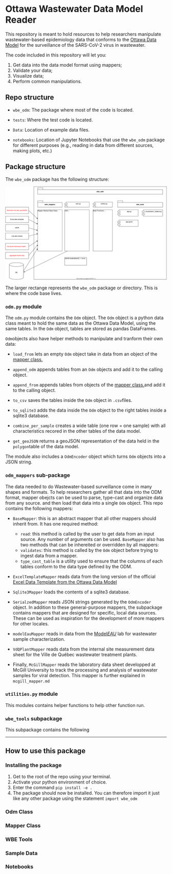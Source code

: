 # Ottawa Wastewater Data Model Reader

This repository is meant to hold resources to help researchers manipulate wastewater-based epidemiology data that conforms to the [Ottawa Data Model](https://github.com/Big-Life-Lab/covid-19-wastewater/) for the surveillance of the SARS-CoV-2 virus in wastewater.

The code included in this repository will let you:

1. Get data into the data model format using mappers;
2. Validate your data;
3. Visualize data;
4. Perform common manipulations.

## Repo structure

* `wbe_odm`: The package where most of the code is located.

* `tests`: Where the test code is located.

* `Data`: Location of example data files.

* `notebooks`: Location of Jupyter Notebooks that use the `wbe_odm` package for different purposes (e.g., reading in data from different sources, making plots, etc.)

## Package structure

The `wbe_odm` package has the following structure:

![ODM Import Structure](wbe_odm.svg)

The larger rectange represents the `wbe_odm` package or directory. This is where the code base lives.

### `odm.py` module

The `odm.py` module contains the `Odm` object.
The `Odm` object is a python data class meant to hold the same data as the Ottawa Data Model, using the same tables. In the `Odm` object, tables are stored as pandas DataFrames.

`Odm`objects also have helper methods to manipulate and tranform their own data:

* `load_from` lets an empty `Odm` object take in data from an object of the [mapper class.](###Mapper-Class)
* `append_odm` appends tables from an `Odm` objects and add it to the calling object.
* `append_from` appends tables from objects of the [mapper class.](###Mapper-Class)and add it to the calling object.
* `to_csv` saves the tables inside the `Odm` object in `.csv`files.
* `to_sqlite3` adds the data inside the `Odm` object to the right tables inside a sqlite3 database.
* `combine_per_sample` creates a wide table (one row = one sample) with all characteristics recored in the other tables of the data model.

* `get_geoJSON` returns a geoJSON representation of the data held in the `polygon`table of the data model.

The module also includes a `OdmEncoder` object which turns `Odm` objects into a JSON string.

### `odm_mappers` sub-package

The data needed to do Wastewater-based surveillance come in many shapes and formats. To help researchers gather all that data into the ODM format, mapper obejcts can be used to parse, type-cast and organize data from any source. and then load that data into a single `Odm` object. This repo contains the following mappers:

* `BaseMapper`: this is an abstract mapper that all other mappers should inherit from. It has one required method:
  * `read`: this method is called by the user to get data from an input source. Any number of arguments can be used.
  `BaseMapper` also has two methods that can be inhereited or overridden by all mappers:
  * `validates`: this method is called by the `Odm` object before trying to ingest data from a mapper.
  * `type_cast_table` is a utility used to ensure that the columns of each tables conform to the data type defined by the ODM.

* `ExcelTemplateMapper` reads data from the long version of the official [Excel Data Template from the Ottawa Data Model](https://github.com/Big-Life-Lab/covid-19-wastewater/blob/main/template/Data%20Model%20-%20Quebec%20Template%20v1.1.xlsx)

* `Sqlite3Mapper` loads the contents of a sqlite3 database.
* `SerialzedMapper` reads JSON strings generated by the `OdmEncoder` object.
In addition to these general-purpose mappers, the subpackage contains mappers that are designed for specific, local data sources. These can be used as inspiration for the development of more mappers for other locales.

* `modelEauMapper` reads in data from the [Model*EAU*](https://github.com/modelEAU) lab for wastewater sample characterization.
* `VdQPlantMapper` reads data from the internal site measurement data sheet for the Ville de Québec wastewater treatment plants.
* Finally, `McGillMapper` reads the laboratory data sheet developped at McGill University to track the processing and analysis of wastewater samples for viral detection. This mapper is further explained in `mcgill_mapper.md`

### `utilities.py` module

This modules contains helper functions to help other function run.

### `wbe_tools` subpackage

This subpackage contains the following
___

## How to use this package

### Installing the package

1. Get to the root of the repo using your terminal.
2. Activate your python environment of choice.
3. Enter the command `pip install -e .`
4. The package should now be installed. You can therefore import it just like any other package using the statement `import wbe_odm`

### Odm Class

### Mapper Class

### WBE Tools

### Sample Data

### Notebooks
